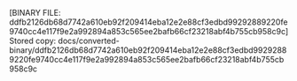 [BINARY FILE: ddfb2126db68d7742a610eb92f209414eba12e2e88cf3edbd99292889220fe9740cc4e117f9e2a992894a853c565ee2bafb66cf23218abf4b755cb958c9c]
Stored copy: docs/converted-binary/ddfb2126db68d7742a610eb92f209414eba12e2e88cf3edbd99292889220fe9740cc4e117f9e2a992894a853c565ee2bafb66cf23218abf4b755cb958c9c
